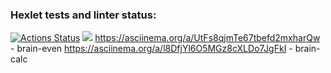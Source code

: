 ### Hexlet tests and linter status:
[![Actions Status](https://github.com/AntonAndreev1208/frontend-project-lvl1/workflows/hexlet-check/badge.svg)](https://github.com/AntonAndreev1208/frontend-project-lvl1/actions)
<a href="https://codeclimate.com/github/AntonAndreev1208/frontend-project-lvl1/maintainability"><img src="https://api.codeclimate.com/v1/badges/5bbcdeb929cefe2d1fce/maintainability" /></a>
  https://asciinema.org/a/UtFs8qjmTe67tbefd2mxharQw  - brain-even
  https://asciinema.org/a/l8DfjYl6O5MGz8cXLDo7JgFkI  - brain-calc 